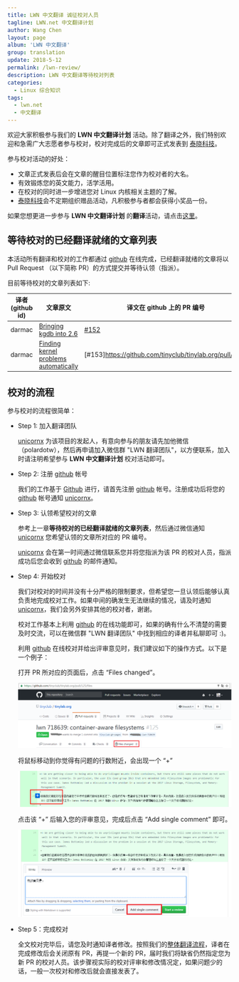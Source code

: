 ```yaml
---
title: LWN 中文翻译 诚征校对人员
tagline: LWN.net 中文翻译计划
author: Wang Chen
layout: page
album: 'LWN 中文翻译'
group: translation
update: 2018-5-12
permalink: /lwn-review/
description: LWN 中文翻译等待校对列表
categories:
  - Linux 综合知识
tags:
  - lwn.net
  - 中文翻译
---
```


欢迎大家积极参与我们的 **LWN 中文翻译计划** 活动。除了翻译之外，我们特别欢迎和急需广大志愿者参与校对，校对完成后的文章即可正式发表到 [泰晓科技][1]。

参与校对活动的好处：
- 文章正式发表后会在文章的醒目位置标注您作为校对者的大名。
- 有效锻炼您的英文能力，活学活用。
- 在校对的同时进一步增进您对 Linux 内核相关主题的了解。
- [泰晓科技][1]会不定期组织赠品活动，凡积极参与者都会获得小奖品一份。

如果您想更进一步参与 **LWN 中文翻译计划** 的**翻译**活动，请点击[这里][5]。

## **等待校对的已经翻译就绪的文章列表**

本活动所有翻译和校对的工作都通过 [github][3] 在线完成，已经翻译就绪的文章将以 Pull Request （以下简称 PR）的方式提交并等待认领（指派）。

目前等待校对的文章列表如下:

|译者(github id)|文章原文|译文在 github 上的 PR 编号|
|---------------|--------|--------------------------|
|darmac         |[Bringing kgdb into 2.6](https://lwn.net/Articles/70465/)|[#152](https://github.com/tinyclub/tinylab.org/pull/152)|
|darmac         |[﻿Finding kernel problems automatically](https://lwn.net/Articles/87538/)|[#153]https://github.com/tinyclub/tinylab.org/pull/153)|


## 校对的流程

参与校对的流程很简单：

- Step 1: 加入翻译团队

	[unicornx][2] 为该项目的发起人，有意向参与的朋友请先加他微信（polardotw），然后再申请加入微信群 "LWN 翻译团队"，以方便联系，加入时请注明希望参与 **LWN 中文翻译计划** 校对活动即可。

- Step 2: 注册 [github][3] 帐号

	我们的工作基于 [Github][3] 进行，请首先注册 [github][3] 帐号。注册成功后将您的 [github][3] 帐号通知 [unicornx][2]。
 
- Step 3: 认领希望校对的文章

	参考上一章**等待校对的已经翻译就绪的文章列表**，然后通过微信通知 [unicornx][2] 您希望认领的文章所对应的 PR 编号。
	
	[unicornx][2] 会在第一时间通过微信联系您并将您指派为该 PR 的校对人员，指派成功后您会收到 [github][3] 的邮件通知。

- Step 4: 开始校对

	我们对校对的时间并没有十分严格的限制要求，但希望您一旦认领后能够认真负责地完成校对工作。如果中间的确发生无法继续的情况，请及时通知 [unicornx][2]，我们会另外安排其他的校对者，谢谢。

	校对工作基本上利用 [github][3] 的在线功能即可，如果的确有什么不清楚的需要及时交流，可以在微信群 "LWN 翻译团队" 中找到相应的译者并私聊即可 :)。

	利用 [github][3] 在线校对并给出评审意见时，我们建议如下的操作方式。以下是一个例子：

	打开 PR 所对应的页面后，点击 “Files changed”。

	![](/wp-content/uploads/2018/05/lwn-review-step4-1.png)

	将鼠标移动到你觉得有问题的行数附近，会出现一个 “+” 

	![](/wp-content/uploads/2018/05/lwn-review-step4-2.png)

	点击该 “+” 后输入您的评审意见，完成后点击 “Add single comment” 即可。

	![](/wp-content/uploads/2018/05/lwn-review-step4-3.png)

- Step 5：完成校对

	全文校对完毕后，请您及时通知译者修改。按照我们的[整体翻译流程][5]，译者在完成修改后会关闭原有 PR，再提一个新的 PR，届时我们将缺省仍然指定您为新 PR 的校对人员。该步骤视实际的校对评审和修改情况定，如果问题少的话，一般一次校对和修改后就会直接发表了。

[1]: http://tinylab.org
[2]: https://github.com/unicornx
[3]: https://github.com
[4]: https://github.com/tinyclub/tinylab.org/pulls
[5]: /lwn
